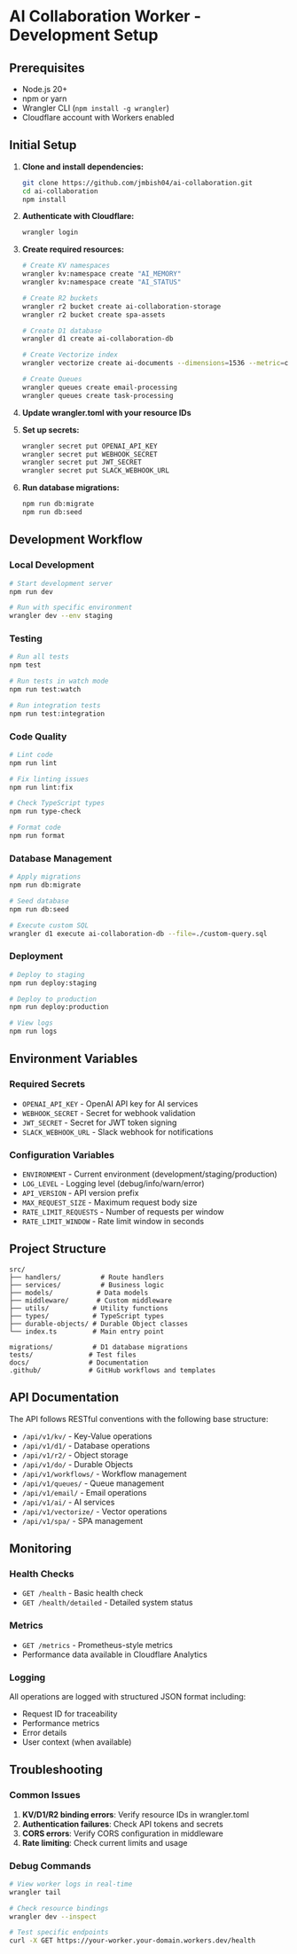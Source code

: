 # AI Collaboration Worker - Development Setup

## Prerequisites

- Node.js 20+ 
- npm or yarn
- Wrangler CLI (`npm install -g wrangler`)
- Cloudflare account with Workers enabled

## Initial Setup

1. **Clone and install dependencies:**
   ```bash
   git clone https://github.com/jmbish04/ai-collaboration.git
   cd ai-collaboration
   npm install
   ```

2. **Authenticate with Cloudflare:**
   ```bash
   wrangler login
   ```

3. **Create required resources:**
   ```bash
   # Create KV namespaces
   wrangler kv:namespace create "AI_MEMORY"
   wrangler kv:namespace create "AI_STATUS"
   
   # Create R2 buckets
   wrangler r2 bucket create ai-collaboration-storage
   wrangler r2 bucket create spa-assets
   
   # Create D1 database
   wrangler d1 create ai-collaboration-db
   
   # Create Vectorize index
   wrangler vectorize create ai-documents --dimensions=1536 --metric=cosine
   
   # Create Queues
   wrangler queues create email-processing
   wrangler queues create task-processing
   ```

4. **Update wrangler.toml with your resource IDs**

5. **Set up secrets:**
   ```bash
   wrangler secret put OPENAI_API_KEY
   wrangler secret put WEBHOOK_SECRET
   wrangler secret put JWT_SECRET
   wrangler secret put SLACK_WEBHOOK_URL
   ```

6. **Run database migrations:**
   ```bash
   npm run db:migrate
   npm run db:seed
   ```

## Development Workflow

### Local Development
```bash
# Start development server
npm run dev

# Run with specific environment
wrangler dev --env staging
```

### Testing
```bash
# Run all tests
npm test

# Run tests in watch mode
npm run test:watch

# Run integration tests
npm run test:integration
```

### Code Quality
```bash
# Lint code
npm run lint

# Fix linting issues
npm run lint:fix

# Check TypeScript types
npm run type-check

# Format code
npm run format
```

### Database Management
```bash
# Apply migrations
npm run db:migrate

# Seed database
npm run db:seed

# Execute custom SQL
wrangler d1 execute ai-collaboration-db --file=./custom-query.sql
```

### Deployment
```bash
# Deploy to staging
npm run deploy:staging

# Deploy to production
npm run deploy:production

# View logs
npm run logs
```

## Environment Variables

### Required Secrets
- `OPENAI_API_KEY` - OpenAI API key for AI services
- `WEBHOOK_SECRET` - Secret for webhook validation
- `JWT_SECRET` - Secret for JWT token signing
- `SLACK_WEBHOOK_URL` - Slack webhook for notifications

### Configuration Variables
- `ENVIRONMENT` - Current environment (development/staging/production)
- `LOG_LEVEL` - Logging level (debug/info/warn/error)
- `API_VERSION` - API version prefix
- `MAX_REQUEST_SIZE` - Maximum request body size
- `RATE_LIMIT_REQUESTS` - Number of requests per window
- `RATE_LIMIT_WINDOW` - Rate limit window in seconds

## Project Structure
```
src/
├── handlers/          # Route handlers
├── services/          # Business logic
├── models/           # Data models
├── middleware/       # Custom middleware
├── utils/           # Utility functions
├── types/           # TypeScript types
├── durable-objects/ # Durable Object classes
└── index.ts         # Main entry point

migrations/          # D1 database migrations
tests/              # Test files
docs/               # Documentation
.github/            # GitHub workflows and templates
```

## API Documentation

The API follows RESTful conventions with the following base structure:
- `/api/v1/kv/` - Key-Value operations
- `/api/v1/d1/` - Database operations  
- `/api/v1/r2/` - Object storage
- `/api/v1/do/` - Durable Objects
- `/api/v1/workflows/` - Workflow management
- `/api/v1/queues/` - Queue management
- `/api/v1/email/` - Email operations
- `/api/v1/ai/` - AI services
- `/api/v1/vectorize/` - Vector operations
- `/api/v1/spa/` - SPA management

## Monitoring

### Health Checks
- `GET /health` - Basic health check
- `GET /health/detailed` - Detailed system status

### Metrics
- `GET /metrics` - Prometheus-style metrics
- Performance data available in Cloudflare Analytics

### Logging
All operations are logged with structured JSON format including:
- Request ID for traceability
- Performance metrics
- Error details
- User context (when available)

## Troubleshooting

### Common Issues

1. **KV/D1/R2 binding errors**: Verify resource IDs in wrangler.toml
2. **Authentication failures**: Check API tokens and secrets
3. **CORS errors**: Verify CORS configuration in middleware
4. **Rate limiting**: Check current limits and usage

### Debug Commands
```bash
# View worker logs in real-time
wrangler tail

# Check resource bindings
wrangler dev --inspect

# Test specific endpoints
curl -X GET https://your-worker.your-domain.workers.dev/health
```